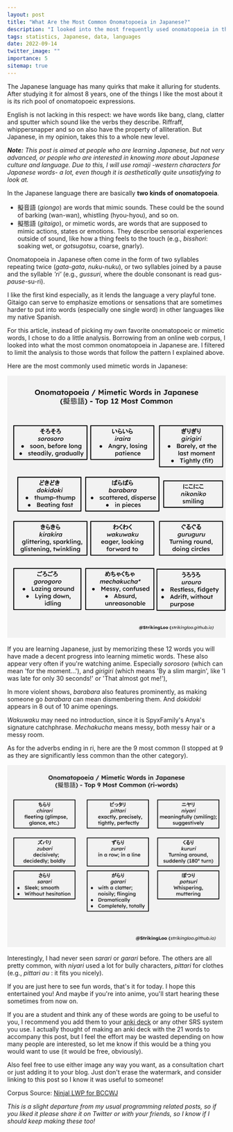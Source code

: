 ```yaml
---
layout: post
title: "What Are the Most Common Onomatopoeia in Japanese?"
description: "I looked into the most frequently used onomatopoeia in the Japanese language, both gitaigo and giongo, using a big web corpus."
tags: statistics, Japanese, data, languages
date: 2022-09-14
twitter_image: ""
importance: 5
sitemap: true
---
```


The Japanese language has many quirks that make it alluring for students. After studying it for almost 8 years, one of the things I like the most about it is its rich pool of onomatopoeic expressions.

English is not lacking in this respect: we have words like bang, clang, clatter and sputter which sound like the verbs they describe. Riffraff, whippersnapper and so on also have the property of alliteration. But Japanese, in my opinion, takes this to a whole new level.

***Note:** This post is aimed at people who are learning Japanese, but not very advanced, or people who are interested in knowing more about Japanese culture and language. Due to this, I will use romaji -western characters for Japanese words- a lot, even though it is aesthetically quite unsatisfying to look at.*

In the Japanese language there are basically **two kinds of onomatopoeia**. 

- 擬音語 (*giongo*) are words that mimic sounds. These could be the sound of barking (wan-wan), whistling (hyou-hyou), and so on.
- 擬態語 (*gitaigo*), or mimetic words, are words that are supposed to mimic actions, states or emotions. They describe sensorial experiences outside of sound, like how a thing feels to the touch (e.g., *bisshori*: soaking wet, or *gotsugotsu*, coarse, gnarly).

Onomatopoeia in Japanese often come in the form of two syllables repeating twice (*gata-gata*, *nuku-nuku*), or two syllables joined by a pause and the syllable *'ri'* (e.g., *gussuri*, where the double consonant is read gus-*pause*-su-ri).

I like the first kind especially, as it lends the language a very playful tone. Gitaigo can serve to emphasize emotions or sensations that are sometimes harder to put into words (especially one single word) in other languages like my native Spanish.

For this article, instead of picking my own favorite onomatopoeic or mimetic words, I chose to do a little analysis. Borrowing from an online web corpus, I looked into what the most common onomatopoeia in Japanese are. I filtered to limit the analysis to those words that follow the pattern I explained above.

Here are the most commonly used mimetic words in Japanese:

![A chart showing the 12 most common onomatopoeia in Japanese with reduplication](resources/post_image/gitaigo.svg)

If you are learning Japanese, just by memorizing these 12 words you will have made a decent progress into learning mimetic words. These also appear very often if you're watching anime. Especially *sorosoro* (which can mean 'for the moment...'), and *girigiri* (which means 'By a slim margin', like 'I was late for only 30 seconds!' or 'That almost got me!'),

In more violent shows, *barabara* also features prominently, as making someone go *barabara* can mean dismembering them. And *dokidoki* appears in 8 out of 10 anime openings.

*Wakuwaku* may need no introduction, since it is SpyxFamily's Anya's signature catchphrase. *Mechakucha* means messy, both messy hair or a messy room.

As for the adverbs ending in ri, here are the 9 most common (I stopped at 9 as they are significantly less common than the other category).

![A chart showing the 9 most common onomatopoeia in Japanese with ri-pattern](resources/post_image/gitaigo-9-words.svg)

Interestingly, I had never seen *sarari* or *garari* before. The others are all pretty common, with *niyari* used a lot for bully characters, *pittari* for clothes (e.g., *pittari au* : it fits you nicely).

If you are just here to see fun words, that's it for today. I hope this entertained you! And maybe if you're into anime, you'll start hearing these sometimes from now on.

If you are a student and think any of these words are going to be useful to you, I recommend you add them to your [anki deck](/wiki/anki) or any other SRS system you use. I actually thought of making an anki deck with the 21 words to accompany this post, but I feel the effort may be wasted depending on how many people are interested, so let me know if this would be a thing you would want to use (it would be free, obviously).

Also feel free to use either image any way you want, as a consultation chart or just adding it to your blog. Just don't erase the watermark, and consider linking to this post so I know it was useful to someone! 

Corpus Source: [Ninjal LWP for BCCWJ](https://nlb.ninjal.ac.jp/search/)

*This is a slight departure from my usual programming related posts, so if you liked it please share it on Twitter or with your friends, so I know if I should keep making these too!*
